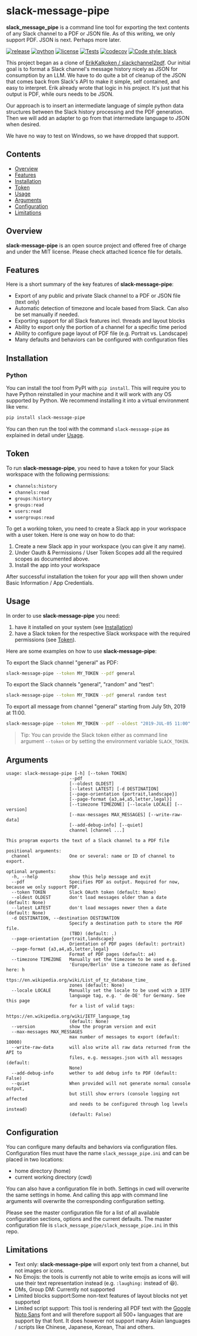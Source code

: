 # slack-message-pipe

**slack_message_pipe** is a command line tool for exporting the text contents of any Slack channel to a PDF or JSON file.
As of this writing, we only support PDF. JSON is next. Perhaps more later.

[![release](https://img.shields.io/pypi/v/slack-message-pipe?label=release)](https://pypi.org/project/slack-message-pipe/)
[![python](https://img.shields.io/pypi/pyversions/slack-message-pipe)](https://pypi.org/project/slack-message-pipe/)
[![license](https://img.shields.io/github/license/deansher/slack-message-pipe)](https://github.com/deansher/slack-message-pipe/blob/master/LICENSE)
[![Tests](https://github.com/deansher/slack-message-pipe/actions/workflows/main.yml/badge.svg)](https://github.com/deansher/slack-message-pipe/actions/workflows/main.yml)
[![codecov](https://codecov.io/gh/deansher/slack-message-pipe/branch/master/graph/badge.svg?token=omhTxW8ALq)](https://codecov.io/gh/deansher/slack-message-pipe)
[![Code style: black](https://img.shields.io/badge/code%20style-black-000000.svg)](https://github.com/psf/black)

This project began as a clone of [ErikKalkoken / slackchannel2pdf](https://github.com/ErikKalkoken/slackchannel2pdf). Our initial goal is to format a Slack channel's message history nicely as JSON for consumption by an LLM. We have to do quite a bit of cleanup of the JSON that comes back from Slack's API to make it simple, self contained, and easy to interpret. Erik already wrote that logic in his project. It's just that his output is PDF, while ours needs to be JSON.

Our approach is to insert an intermediate language of simple python data structures between the Slack history processing and the PDF generation. Then we will add an adapter to go from that intermediate language to JSON when desired.

We have no way to test on Windows, so we have dropped that support.

## Contents

- [Overview](#overview)
- [Features](#features)
- [Installation](#installation)
- [Token](#token)
- [Usage](#usage)
- [Arguments](#arguments)
- [Configuration](#configuration)
- [Limitations](#limitations)

## Overview

**slack-message-pipe** is an open source project and offered free of charge and under the MIT license. Please check attached licence file for details.

## Features

Here is a short summary of the key features of **slack-message-pipe**:

- Export of any public and private Slack channel to a PDF  or JSON file (text only)
- Automatic detection of timezone and locale based from Slack. Can also be set manually if needed.
- Exporting support for all Slack features incl. threads and layout blocks
- Ability to export only the portion of a channel for a specific time period
- Ability to configure page layout of PDF file (e.g. Portrait vs. Landscape)
- Many defaults and behaviors can be configured with configuration files

## Installation

### Python

You can install the tool from PyPI with `pip install`. This will require you to have Python reinstalled in your machine and it will work with any OS supported by Python. We recommend installing it into a virtual environment like venv.

```bash
pip install slack-message-pipe
```

You can then run the tool with the command `slack-message-pipe` as explained in detail under [Usage](#usage).

## Token

To run **slack-message-pipe**, you need to have a token for your Slack workspace with the following permissions:

- `channels:history`
- `channels:read`
- `groups:history`
- `groups:read`
- `users:read`
- `usergroups:read`

To get a working token, you need to create a Slack app in your workspace with a user token. Here is one way on how to do that:

1. Create a new Slack app in your workspace (you can give it any name).
1. Under Oauth & Permissions / User Token Scopes add all the required scopes as documented above.
1. Install the app into your workspace

After successful installation the token for your app will then shown under Basic Information / App Credentials.

## Usage

In order to use **slack-message-pipe** you need:

1. have it installed on your system (see [Installation](#installation))
2. have a Slack token for the respective Slack workspace with the required permissions (see [Token](#token)).

Here are some examples on how to use **slack-message-pipe**:

To export the Slack channel "general" as PDF:

```bash
slack-message-pipe --token MY_TOKEN --pdf general
```

To export the Slack channels "general", "random" and "test":

```bash
slack-message-pipe --token MY_TOKEN --pdf general random test
```

To export all message from channel "general" starting from July 5th, 2019 at 11:00.

```bash
slack-message-pipe --token MY_TOKEN --pdf --oldest "2019-JUL-05 11:00" general
```

> Tip: You can provide the Slack token either as command line argument `--token` or by setting the environment variable `SLACK_TOKEN`.

## Arguments

```text
usage: slack-message-pipe [-h] [--token TOKEN] 
                        --pdf
                        [--oldest OLDEST]
                        [--latest LATEST] [-d DESTINATION]
                        [--page-orientation {portrait,landscape}]
                        [--page-format {a3,a4,a5,letter,legal}]
                        [--timezone TIMEZONE] [--locale LOCALE] [--version]
                        [--max-messages MAX_MESSAGES] [--write-raw-data]
                        [--add-debug-info] [--quiet]
                        channel [channel ...]

This program exports the text of a Slack channel to a PDF file

positional arguments:
  channel               One or several: name or ID of channel to export.

optional arguments:
  -h, --help            show this help message and exit
  --pdf                 Specifies PDF as output. Required for now, because we only support PDF.
  --token TOKEN         Slack OAuth token (default: None)
  --oldest OLDEST       don't load messages older than a date (default: None)
  --latest LATEST       don't load messages newer then a date (default: None)
  -d DESTINATION, --destination DESTINATION
                        Specify a destination path to store the PDF file.
                        (TBD) (default: .)
  --page-orientation {portrait,landscape}
                        Orientation of PDF pages (default: portrait)
  --page-format {a3,a4,a5,letter,legal}
                        Format of PDF pages (default: a4)
  --timezone TIMEZONE   Manually set the timezone to be used e.g.
                        'Europe/Berlin' Use a timezone name as defined here: h
                        ttps://en.wikipedia.org/wiki/List_of_tz_database_time_
                        zones (default: None)
  --locale LOCALE       Manually set the locale to be used with a IETF
                        language tag, e.g. ' de-DE' for Germany. See this page
                        for a list of valid tags:
                        https://en.wikipedia.org/wiki/IETF_language_tag
                        (default: None)
  --version             show the program version and exit
  --max-messages MAX_MESSAGES
                        max number of messages to export (default: 10000)
  --write-raw-data      will also write all raw data returned from the API to
                        files, e.g. messages.json with all messages (default:
                        None)
  --add-debug-info      wether to add debug info to PDF (default: False)
  --quiet               When provided will not generate normal console output,
                        but still show errors (console logging not affected
                        and needs to be configured through log levels instead)
                        (default: False)
```

## Configuration

You can configure many defaults and behaviors via configuration files. Configuration files must have the name `slack_message_pipe.ini` and can be placed in two locations:

- home directory (home)
- current working directory (cwd)

You can also have a configuration file in both. Settings in cwd will overwrite the same settings in home. And calling this app with command line arguments will overwrite the corresponding configuration setting.

Please see the master configuration file for a list of all available configuration sections, options and the current defaults. The master configuration file is `slack_message_pipe/slack_message_pipe.ini` in this repo.

## Limitations

- Text only: **slack-message-pipe** will export only text from a channel, but not images or icons.
- No Emojis: the tools is currently not able to write emojis as icons will will use their text representation instead (e.g. `:laughing:` instead of :laughing:).
- DMs, Group DM: Currently not supported
- Limited blocks support:Some non-text features of layout blocks not yet supported
- Limited script support: This tool is rendering all PDF text with the [Google Noto Sans](https://www.google.com/get/noto/#sans-lgc) font and will therefore support all 500+ languages that are support by that font. It does however not support many Asian languages / scripts like Chinese, Japanese, Korean, Thai and others.